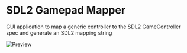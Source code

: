 # SDL2 Gamepad Mapper

GUI application to map a generic controller to the SDL2 GameController spec and generate an SDL2 mapping string

![Preview](https://gitlab.com/ryochan7/sdl2-gamepad-mapper/-/raw/master/sdl2_gamepad_mapper_prototype.png)
